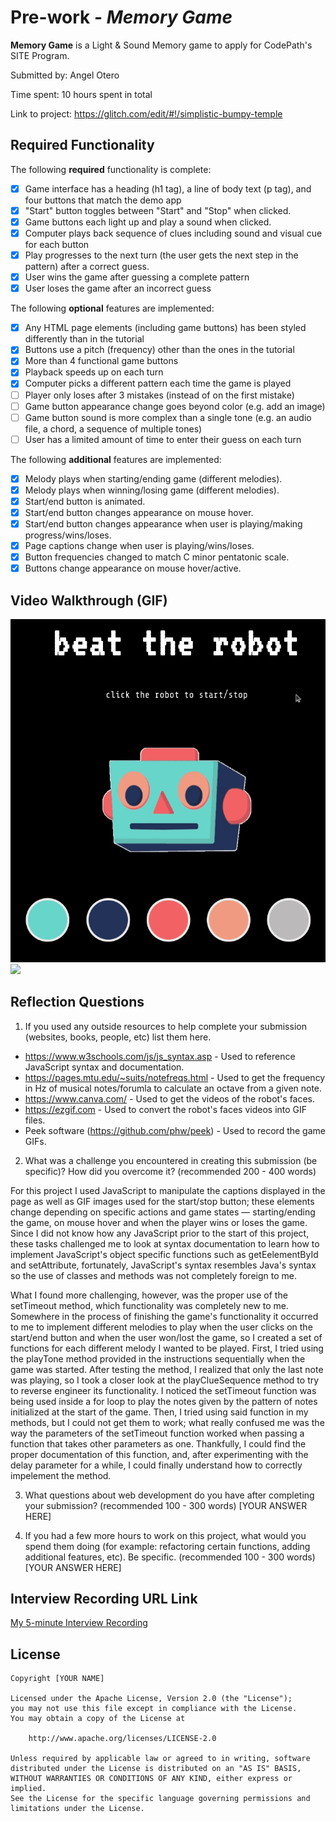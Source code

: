 # Pre-work - *Memory Game*

**Memory Game** is a Light & Sound Memory game to apply for CodePath's SITE Program. 

Submitted by: Angel Otero

Time spent: 10 hours spent in total

Link to project: https://glitch.com/edit/#!/simplistic-bumpy-temple

## Required Functionality

The following **required** functionality is complete:

* [x] Game interface has a heading (h1 tag), a line of body text (p tag), and four buttons that match the demo app
* [x] "Start" button toggles between "Start" and "Stop" when clicked. 
* [x] Game buttons each light up and play a sound when clicked. 
* [x] Computer plays back sequence of clues including sound and visual cue for each button
* [x] Play progresses to the next turn (the user gets the next step in the pattern) after a correct guess. 
* [x] User wins the game after guessing a complete pattern
* [x] User loses the game after an incorrect guess

The following **optional** features are implemented:

* [x] Any HTML page elements (including game buttons) has been styled differently than in the tutorial
* [x] Buttons use a pitch (frequency) other than the ones in the tutorial
* [x] More than 4 functional game buttons
* [x] Playback speeds up on each turn
* [x] Computer picks a different pattern each time the game is played
* [ ] Player only loses after 3 mistakes (instead of on the first mistake)
* [ ] Game button appearance change goes beyond color (e.g. add an image)
* [ ] Game button sound is more complex than a single tone (e.g. an audio file, a chord, a sequence of multiple tones)
* [ ] User has a limited amount of time to enter their guess on each turn

The following **additional** features are implemented:

- [x] Melody plays when starting/ending game (different melodies).
- [x] Melody plays when winning/losing game (different melodies).
- [x] Start/end button is animated.
- [x] Start/end button changes appearance on mouse hover.
- [x] Start/end button changes appearance when user is playing/making progress/wins/loses.
- [x] Page captions change when user is playing/wins/loses.
- [x] Button frequencies changed to match C minor pentatonic scale.
- [x] Buttons change appearance on mouse hover/active.

## Video Walkthrough (GIF)

<img src="./gifs/stop-start.gif">
<img src="./gifs/play-win-lose.gif">

## Reflection Questions
1. If you used any outside resources to help complete your submission (websites, books, people, etc) list them here. 

- https://www.w3schools.com/js/js_syntax.asp - Used to reference JavaScript syntax and documentation.
- https://pages.mtu.edu/~suits/notefreqs.html  - Used to get the frequency in Hz of musical notes/forumla to calculate an octave from a given note.
- https://www.canva.com/ - Used to get the videos of the robot's faces.
- https://ezgif.com - Used to convert the robot's faces videos into GIF files.
- Peek software (https://github.com/phw/peek) - Used to record the game GIFs.

2. What was a challenge you encountered in creating this submission (be specific)? How did you overcome it? (recommended 200 - 400 words) 

For this project I used JavaScript to manipulate the captions displayed in the page as well as GIF images used for the start/stop button; these elements change depending on specific actions and game states — starting/ending the game, on mouse hover and when the player wins or loses the game. Since I did not know how any JavaScript prior to the start of this project, these tasks challenged me to look at syntax documentation to learn how to implement JavaScript's object specific functions such as getEelementById and setAttribute, fortunately, JavaScript's syntax resembles Java's syntax so the use of classes and methods was not completely foreign to me. 

What I found more challenging, however, was the proper use of the setTimeout method, which functionality was completely new to me. Somewhere in the process of finishing the game's functionality it occurred to me to implement different melodies to play when the user clicks on the start/end button and when the user won/lost the game, so I created a set of functions for each different melody I wanted to be played. First, I tried using the playTone method provided in the instructions sequentially when the game was started.
After testing the method, I realized that only the last note was playing, so I took a closer look at the playClueSequence method to try to reverse engineer its functionality. I noticed the setTimeout function was being used inside a for loop to play the notes given by the pattern of notes initialized at the start of the game. Then, I tried using said function in my methods, but I could not get them to work; what really confused me was the way the parameters of the setTimeout function worked when passing a function that takes other parameters as one. Thankfully, I could find the proper documentation of this function, and, after experimenting with the delay parameter for a while, I could finally understand how to correctly impelement the method.

3. What questions about web development do you have after completing your submission? (recommended 100 - 300 words) 
[YOUR ANSWER HERE]

4. If you had a few more hours to work on this project, what would you spend them doing (for example: refactoring certain functions, adding additional features, etc). Be specific. (recommended 100 - 300 words) 
[YOUR ANSWER HERE]



## Interview Recording URL Link

[My 5-minute Interview Recording](your-link-here)


## License

    Copyright [YOUR NAME]

    Licensed under the Apache License, Version 2.0 (the "License");
    you may not use this file except in compliance with the License.
    You may obtain a copy of the License at

        http://www.apache.org/licenses/LICENSE-2.0

    Unless required by applicable law or agreed to in writing, software
    distributed under the License is distributed on an "AS IS" BASIS,
    WITHOUT WARRANTIES OR CONDITIONS OF ANY KIND, either express or implied.
    See the License for the specific language governing permissions and
    limitations under the License.
